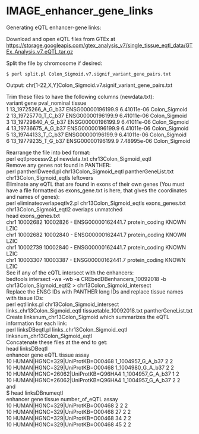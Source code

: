 # IMAGE_enhancer_gene_links

Generating eQTL enhancer-gene links:

Download and open eQTL files from GTEx at https://storage.googleapis.com/gtex_analysis_v7/single_tissue_eqtl_data/GTEx_Analysis_v7_eQTL.tar.gz

Split the file by chromosome if desired:  
```
$ perl split.pl Colon_Sigmoid.v7.signif_variant_gene_pairs.txt
```
Output: chr[1-22,X,Y]Colon_Sigmoid.v7.signif_variant_gene_pairs.txt  

Trim these files to have the following columns (newdata.txt):<br/>
              variant              gene pval_nominal        tissue<br/>
 1 13_19725266_A_G_b37 ENSG00000196199.9  6.41011e-06 Colon_Sigmoid<br/>
 2 13_19725770_T_C_b37 ENSG00000196199.9  6.41011e-06 Colon_Sigmoid<br/>
 3 13_19729840_A_G_b37 ENSG00000196199.9  6.41011e-06 Colon_Sigmoid<br/>
 4 13_19736675_A_G_b37 ENSG00000196199.9  6.41011e-06 Colon_Sigmoid<br/>
 5 13_19744133_T_C_b37 ENSG00000196199.9  6.41011e-06 Colon_Sigmoid<br/>
 6 13_19779235_T_G_b37 ENSG00000196199.9  7.48995e-06 Colon_Sigmoid<br/>

Rearrange the file into bed format:  
perl eqtlprocessv2.pl newdata.txt chr13Colon_Sigmoid_eqtl  
Remove any genes not found in PANTHER:  
perl pantherIDweed.pl chr13Colon_Sigmoid_eqtl pantherGeneList.txt chr13Colon_Sigmoid_eqtls leftovers  
Eliminate any eQTL that are found in exons of their own genes (You must have a file formatted as exons_gene.txt is here, that gives the coordinates and names of genes):  
perl eliminateoverlapeqtlv2.pl chr13Colon_Sigmoid_eqtls exons_genes.txt chr13Colon_Sigmoid_eqtl2 overlaps unmatched  
head exons_genes.txt  
chr1    10002682        10002826        -       ENSG00000162441.7       protein_coding  KNOWN   LZIC  
chr1    10002682        10002840        -       ENSG00000162441.7       protein_coding  KNOWN   LZIC  
chr1    10002739        10002840        -       ENSG00000162441.7       protein_coding  KNOWN   LZIC  
chr1    10003307        10003387        -       ENSG00000162441.7       protein_coding  KNOWN   LZIC  
See if any of the eQTL intersect with the enhancers:  
bedtools intersect -wa -wb -a CREbedDBenhancers_10092018 -b chr13Colon_Sigmoid_eqtl2 > chr13Colon_Sigmoid_intersect  
Replace the ENSG IDs with PANTHER long IDs and replace tissue names with tissue IDs:  
perl eqtllinks.pl chr13Colon_Sigmoid_intersect links_chr13Colon_Sigmoid_eqtl tissuetable_10092018.txt pantherGeneList.txt  
Create linksnum_chr13Colon_Sigmoid which summarizes the eQTL information for each link:  
perl linksDBeqtl.pl links_chr13Colon_Sigmoid_eqtl linksnum_chr13Colon_Sigmoid_eqtl  
Concatenate these files at the end to get:  
head linksDBeqtl  
enhancer        gene    eQTL  tissue  assay  
10      HUMAN|HGNC=329|UniProtKB=O00468 1_1004957_G_A_b37       2       2  
10      HUMAN|HGNC=329|UniProtKB=O00468 1_1004980_G_A_b37       2       2  
10      HUMAN|HGNC=26062|UniProtKB=Q96HA4       1_1004957_G_A_b37       1       2  
10      HUMAN|HGNC=26062|UniProtKB=Q96HA4       1_1004957_G_A_b37       2       2  
and  
$ head linksDBnumeqtl  
enhancer        gene    tissue  number_of_eQTL  assay  
10      HUMAN|HGNC=329|UniProtKB=O00468 2       2       2  
10      HUMAN|HGNC=329|UniProtKB=O00468 27      2       2  
10      HUMAN|HGNC=329|UniProtKB=O00468 34      2       2  
10      HUMAN|HGNC=329|UniProtKB=O00468 45      2       2  
